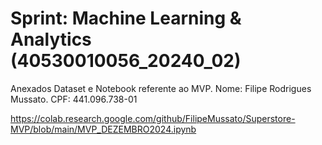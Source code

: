 # Sprint: Machine Learning & Analytics (40530010056_20240_02)
Anexados Dataset e Notebook referente ao MVP.
Nome: Filipe Rodrigues Mussato. CPF: 441.096.738-01


https://colab.research.google.com/github/FilipeMussato/Superstore-MVP/blob/main/MVP_DEZEMBRO2024.ipynb
